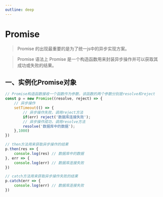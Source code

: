 ```yaml
---
outline: deep
---
```


# Promise

> Promise 的出现最重要的是为了统一js中的异步实现方案。

> Promise 语法上 Promise 是一个构造函数用来封装异步操作并可以获取其成功或失败的结果。

## 一、实例化Promise对象

```js
// Promise构造函数接收一个函数作为参数，该函数的两个参数分别是resolve和reject
const p = new Promise((resolve, reject) => {
    // 异步操作
    setTimeout(() => {
        // 异步操作失败，调用reject方法
        if(err) reject('数据库连接失败');
        // 异步操作成功，调用resolve方法
        resolve('数据库中的数据');
    },1000)
})

// then方法用来获取异步操作的结果
p.then(res => {
    console.log(res) // 数据库中的数据
}, err => {
    console.log(err) // 数据库连接失败
})

// catch方法用来获取异步操作失败的结果
p.catch(err => {
    console.log(err) // 数据库连接失败
})
```
